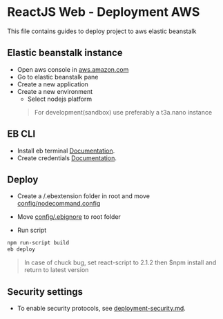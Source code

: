 # ReactJS Web - Deployment AWS

This file contains guides to deploy project to aws elastic beanstalk

## Elastic beanstalk instance

-   Open aws console in [aws.amazon.com](https://aws.amazon.com)
-   Go to elastic beanstalk pane
-   Create a new application
-   Create a new environment
    -   Select nodejs platform
    >   For development(sandbox)  use preferably a t3a.nano instance
   
## EB CLI

-   Install eb terminal [Documentation](https://docs.aws.amazon.com/es_es/elasticbeanstalk/latest/dg/eb-cli3-install.html).
-   Create credentials [Documentation](https://docs.aws.amazon.com/es_es/general/latest/gr/managing-aws-access-keys.html).


## Deploy

-   Create a /.ebextension folder in root and move [config/nodecommand.config](./config/nodecommand.config)
-   Move [config/.ebignore](./config/.ebignore) to root folder

-   Run script
```bash
npm run-script build
eb deploy
```
   >   In case of chuck bug, set react-script to 2.1.2 then $npm install and return to latest version

## Security settings

-   To enable security protocols, see [deployment-security.md](./deployment-security.md).